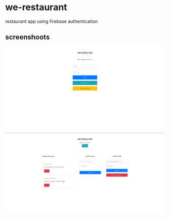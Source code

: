 # we-restaurant
restaurant app using firebase authentication

## screenshoots
![login page](https://github.com/itsgracian/we-restaurant/blob/master/src/assets/images/Screenshot%20from%202020-07-28%2021-14-20.png)

![restaurant page](https://github.com/itsgracian/we-restaurant/blob/master/src/assets/images/Screenshot%20from%202020-07-28%2021-16-01.png)